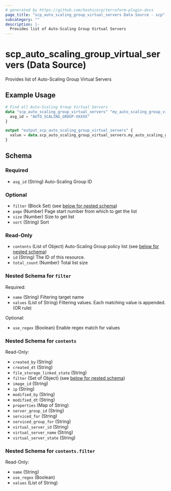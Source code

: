 ```yaml
---
# generated by https://github.com/hashicorp/terraform-plugin-docs
page_title: "scp_auto_scaling_group_virtual_servers Data Source - scp"
subcategory: ""
description: |-
  Provides list of Auto-Scaling Group Virtual Servers
---
```


# scp_auto_scaling_group_virtual_servers (Data Source)

Provides list of Auto-Scaling Group Virtual Servers

## Example Usage

```terraform
# Find all Auto-Scaling Group Virtual Servers
data "scp_auto_scaling_group_virtual_servers" "my_auto_scaling_group_virtual_servers" {
  asg_id = "AUTO_SCALING_GROUP-XXXXX"
}

output "output_scp_auto_scaling_group_virtual_servers" {
  value = data.scp_auto_scaling_group_virtual_servers.my_auto_scaling_group_virtual_servers
}
```

<!-- schema generated by tfplugindocs -->
## Schema

### Required

- `asg_id` (String) Auto-Scaling Group ID

### Optional

- `filter` (Block Set) (see [below for nested schema](#nestedblock--filter))
- `page` (Number) Page start number from which to get the list
- `size` (Number) Size to get list
- `sort` (String) Sort

### Read-Only

- `contents` (List of Object) Auto-Scaling Group policy list (see [below for nested schema](#nestedatt--contents))
- `id` (String) The ID of this resource.
- `total_count` (Number) Total list size

<a id="nestedblock--filter"></a>
### Nested Schema for `filter`

Required:

- `name` (String) Filtering target name
- `values` (List of String) Filtering values. Each matching value is appended. (OR rule)

Optional:

- `use_regex` (Boolean) Enable regex match for values


<a id="nestedatt--contents"></a>
### Nested Schema for `contents`

Read-Only:

- `created_by` (String)
- `created_dt` (String)
- `file_storage_linked_state` (String)
- `filter` (Set of Object) (see [below for nested schema](#nestedobjatt--contents--filter))
- `image_id` (String)
- `ip` (String)
- `modified_by` (String)
- `modified_dt` (String)
- `properties` (Map of String)
- `server_group_id` (String)
- `serviced_for` (String)
- `serviced_group_for` (String)
- `virtual_server_id` (String)
- `virtual_server_name` (String)
- `virtual_server_state` (String)

<a id="nestedobjatt--contents--filter"></a>
### Nested Schema for `contents.filter`

Read-Only:

- `name` (String)
- `use_regex` (Boolean)
- `values` (List of String)


